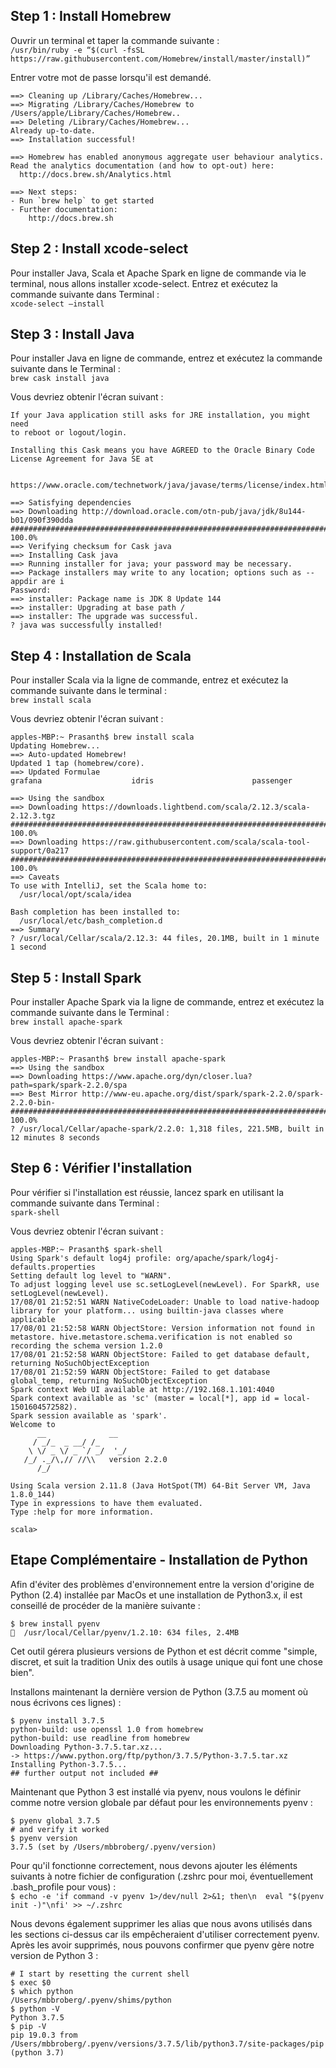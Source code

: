 ##  Step 1 : Install Homebrew
Ouvrir un terminal et taper la commande suivante : <br>
`/usr/bin/ruby -e “$(curl -fsSL https://raw.githubusercontent.com/Homebrew/install/master/install)”`

Entrer votre mot de passe lorsqu'il est demandé. 

```
==> Cleaning up /Library/Caches/Homebrew...
==> Migrating /Library/Caches/Homebrew to /Users/apple/Library/Caches/Homebrew..
==> Deleting /Library/Caches/Homebrew...
Already up-to-date.
==> Installation successful!
 
==> Homebrew has enabled anonymous aggregate user behaviour analytics.
Read the analytics documentation (and how to opt-out) here:
  http://docs.brew.sh/Analytics.html
 
==> Next steps:
- Run `brew help` to get started
- Further documentation: 
    http://docs.brew.sh
```

## Step 2 : Install xcode-select
Pour installer Java, Scala et Apache Spark en ligne de commande via le terminal, nous allons installer xcode-select. Entrez et exécutez la commande suivante dans Terminal : <br>
`xcode-select –install`

## Step 3 : Install Java
Pour installer Java en ligne de commande, entrez et exécutez la commande suivante dans le Terminal :<br>
`brew cask install java`

Vous devriez obtenir l'écran suivant : 
```
If your Java application still asks for JRE installation, you might need
to reboot or logout/login.
 
Installing this Cask means you have AGREED to the Oracle Binary Code
License Agreement for Java SE at
 
  https://www.oracle.com/technetwork/java/javase/terms/license/index.html
 
==> Satisfying dependencies
==> Downloading http://download.oracle.com/otn-pub/java/jdk/8u144-b01/090f390dda
######################################################################## 100.0%
==> Verifying checksum for Cask java
==> Installing Cask java
==> Running installer for java; your password may be necessary.
==> Package installers may write to any location; options such as --appdir are i
Password:
==> installer: Package name is JDK 8 Update 144
==> installer: Upgrading at base path /
==> installer: The upgrade was successful.
? java was successfully installed!
```

## Step 4 : Installation de Scala

Pour installer Scala via la ligne de commande, entrez et exécutez la commande suivante dans le terminal :<br>
`brew install scala`

Vous devriez obtenir l'écran suivant : 
```
apples-MBP:~ Prasanth$ brew install scala
Updating Homebrew...
==> Auto-updated Homebrew!
Updated 1 tap (homebrew/core).
==> Updated Formulae
grafana                    idris                      passenger
 
==> Using the sandbox
==> Downloading https://downloads.lightbend.com/scala/2.12.3/scala-2.12.3.tgz
######################################################################## 100.0%
==> Downloading https://raw.githubusercontent.com/scala/scala-tool-support/0a217
######################################################################## 100.0%
==> Caveats
To use with IntelliJ, set the Scala home to:
  /usr/local/opt/scala/idea
 
Bash completion has been installed to:
  /usr/local/etc/bash_completion.d
==> Summary
? /usr/local/Cellar/scala/2.12.3: 44 files, 20.1MB, built in 1 minute 1 second
```

## Step 5 : Install Spark

Pour installer Apache Spark via la ligne de commande, entrez et exécutez la commande suivante dans le Terminal : <br>
`brew install apache-spark`

Vous devriez obtenir l'écran suivant : 
```
apples-MBP:~ Prasanth$ brew install apache-spark
==> Using the sandbox
==> Downloading https://www.apache.org/dyn/closer.lua?path=spark/spark-2.2.0/spa
==> Best Mirror http://www-eu.apache.org/dist/spark/spark-2.2.0/spark-2.2.0-bin-
######################################################################## 100.0%
? /usr/local/Cellar/apache-spark/2.2.0: 1,318 files, 221.5MB, built in 12 minutes 8 seconds
```

## Step 6 : Vérifier l'installation

Pour vérifier si l'installation est réussie, lancez spark en utilisant la commande suivante dans Terminal :<br>
`spark-shell`

Vous devriez obtenir l'écran suivant : 
```
apples-MBP:~ Prasanth$ spark-shell
Using Spark's default log4j profile: org/apache/spark/log4j-defaults.properties
Setting default log level to "WARN".
To adjust logging level use sc.setLogLevel(newLevel). For SparkR, use setLogLevel(newLevel).
17/08/01 21:52:51 WARN NativeCodeLoader: Unable to load native-hadoop library for your platform... using builtin-java classes where applicable
17/08/01 21:52:58 WARN ObjectStore: Version information not found in metastore. hive.metastore.schema.verification is not enabled so recording the schema version 1.2.0
17/08/01 21:52:58 WARN ObjectStore: Failed to get database default, returning NoSuchObjectException
17/08/01 21:52:59 WARN ObjectStore: Failed to get database global_temp, returning NoSuchObjectException
Spark context Web UI available at http://192.168.1.101:4040
Spark context available as 'sc' (master = local[*], app id = local-1501604572582).
Spark session available as 'spark'.
Welcome to
      __              __
     / _/_  _ __/ /_
    \ \/ _ \/ _ `/ _/  '_/
   /_/ ._/\,// //\\   version 2.2.0
      /_/
        
Using Scala version 2.11.8 (Java HotSpot(TM) 64-Bit Server VM, Java 1.8.0_144)
Type in expressions to have them evaluated.
Type :help for more information.
 
scala>
```

## Etape Complémentaire - Installation de Python

Afin d'éviter des problèmes d'environnement entre la version d'origine de Python (2.4) installée par MacOs et une installation de Python3.x, il est conseillé de procéder de la manière suivante : <br>

```
$ brew install pyenv
🍺  /usr/local/Cellar/pyenv/1.2.10: 634 files, 2.4MB
```
Cet outil gérera plusieurs versions de Python et est décrit comme "simple, discret, et suit la tradition Unix des outils à usage unique qui font une chose bien".

Installons maintenant la dernière version de Python (3.7.5 au moment où nous écrivons ces lignes) :
```
$ pyenv install 3.7.5
python-build: use openssl 1.0 from homebrew
python-build: use readline from homebrew
Downloading Python-3.7.5.tar.xz...
-> https://www.python.org/ftp/python/3.7.5/Python-3.7.5.tar.xz
Installing Python-3.7.5...
## further output not included ##
```

Maintenant que Python 3 est installé via pyenv, nous voulons le définir comme notre version globale par défaut pour les environnements pyenv : <br>
```
$ pyenv global 3.7.5
# and verify it worked
$ pyenv version
3.7.5 (set by /Users/mbbroberg/.pyenv/version)
```
Pour qu'il fonctionne correctement, nous devons ajouter les éléments suivants à notre fichier de configuration (.zshrc pour moi, éventuellement .bash_profile pour vous) :<br>
`$ echo -e 'if command -v pyenv 1>/dev/null 2>&1; then\n  eval "$(pyenv init -)"\nfi' >> ~/.zshrc`

Nous devons également supprimer les alias que nous avons utilisés dans les sections ci-dessus car ils empêcheraient d'utiliser correctement pyenv. Après les avoir supprimés, nous pouvons confirmer que pyenv gère notre version de Python 3 :
```
# I start by resetting the current shell
$ exec $0
$ which python
/Users/mbbroberg/.pyenv/shims/python
$ python -V
Python 3.7.5
$ pip -V
pip 19.0.3 from /Users/mbbroberg/.pyenv/versions/3.7.5/lib/python3.7/site-packages/pip (python 3.7)
```
